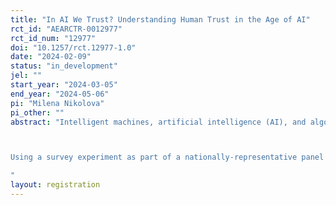 ```yaml
---
title: "In AI We Trust? Understanding Human Trust in the Age of AI"
rct_id: "AEARCTR-0012977"
rct_id_num: "12977"
doi: "10.1257/rct.12977-1.0"
date: "2024-02-09"
status: "in_development"
jel: ""
start_year: "2024-03-05"
end_year: "2024-05-06"
pi: "Milena Nikolova"
pi_other: ""
abstract: "Intelligent machines, artificial intelligence (AI), and algorithms are reshaping our society in domains like hospitality, healthcare, and space exploration. As AI progresses, understanding human trust in AI and how it differs from scientific trust more generally, as well as the mechanisms shaping (mis)trust, is crucial for preserving the quality of the social fabric in a free society. 

Using a survey experiment as part of a nationally-representative panel study in the United States, this project compares how news of AI progress in linguistics, medicine, and dating, versus scientific advancements in the same domains, impact trust across diverse societal groups. For example, an AI breakthrough in linguistics might be perceived differently than a non-AI scientific discovery in the same domain. The study investigates if AI progress causes more fear or excitement compared to traditional scientific progress and how these emotions influence trust. It unveils the factors shaping (mis)trust, including the innovation’s potential, fear, and perceptions of societal benefits. This project will contribute to the principles of AI design that respect and enhance the freedoms of society by providing data-driven insights into the public's trust in AI. These insights can help shape AI systems that are aligned with the ideals of autonomy, transparency, ethics, inclusivity, responsiveness, and balanced innovation—fundamental to a society that values freedom. 
"
layout: registration
---
```


